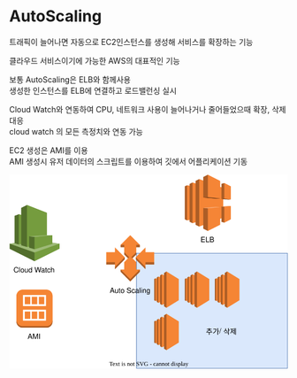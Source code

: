 # AutoScaling

트래픽이 늘어나면 자동으로 EC2인스턴스를 생성해 서비스를 확장하는 기능

클라우드 서비스이기에 가능한 AWS의 대표적인 기능

보통 AutoScaling은 ELB와 함께사용
<br>생성한 인스턴스를 ELB에 연결하고 로드밸런싱 실시

Cloud Watch와 연동하여 CPU, 네트워크 사용이 늘어나거나 줄어들었으때 확장, 삭제 대응
<br>cloud watch 의 모든 측정치와 연동 가능

EC2 생성은 AMI를 이용 
<br>AMI 생성시 유저 데이터의 스크립트를 이용하여 깃에서 어플리케이션 기동

![ASG](../../images/AWS/AWS_Autoscale.drawio.svg)